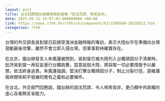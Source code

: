 ```yaml
---
layout: post
title: 台北回應國台辦嚴懲吳釗燮稱「說法荒謬、啼笑皆非」
date: 2021-05-12 15:07:03.000000000 +08:00
link: https://news.rthk.hk/rthk/ch/component/k2/1590508-20210512.htm
categories: rthk
---
```


台灣的外交部長吳釗燮日前接受澳洲金融時報的專訪，表示大陸似乎在準備向台灣發動最後攻擊，雖然不會立即入侵台灣，但軍事對峙確實存在。

在北京，國台辦發言人朱鳳蓮被問到，吳釗燮已被大陸列入台獨頑固分子清單時，批評吳釗燮一再狂妄進行台獨挑釁，惡意詆毀大陸，將採取一切必要措施予以嚴懲，依法終身追責。朱鳳蓮強調，堅決打擊台獨頑固分子，制止分裂行徑，是維護兩岸關係和平發展的應有之義和必要條件。

在台北，外交部門回應說，國台辦的說法荒謬、令人啼笑皆非，更凸顯中共政權的虛心及毫無反省能力。
